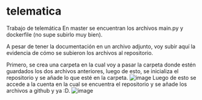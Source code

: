 # telematica
Trabajo de telemática
En master se encuentran los archivos main.py y dockerfile (no supe subirlo muy bien).

A pesar de tener la documentación en un archivo adjunto, voy subir aquí la evidencia de cómo se subieron los archivos al repositorio.

Primero, se crea una carpeta en la cual voy a pasar la carpeta donde estén guardados los dos archivos anteriores, luego de esto, se inicializa el repositorio y se añade lo que esté en la carpeta.
![image](https://github.com/user-attachments/assets/2ee6e804-1596-4127-a271-a5911b47d990)
Luego de esto se accede a la cuenta en la cual se encuentra el repositorio y se añade los archivos a github y ya :D.
![image](https://github.com/user-attachments/assets/dbc2a133-6b5d-40ae-bea4-3821fb923822)
